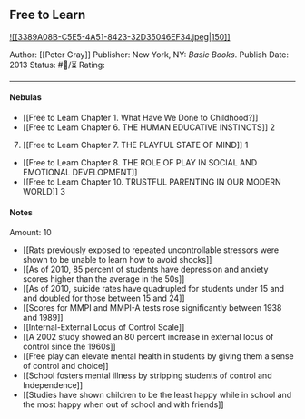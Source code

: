 ## Free to Learn

[ ![[3389A08B-C5E5-4A51-8423-32D35046EF34.jpeg|150]] ](https://www.amazon.com/gp/aw/d/B00B3M3KZG/ref=tmm_kin_swatch_0?ie=UTF8&qid=1673049887&sr=8-1)

Author: [[Peter Gray]]
Publisher: New York, NY: _Basic Books_.
Publish Date: 2013
Status: #💫/⏳ 
Rating:

___


#### Nebulas

- [[Free to Learn Chapter 1. What Have We Done to Childhood?]]
- [[Free to Learn Chapter 6. THE HUMAN EDUCATIVE INSTINCTS]] 2
7. [[Free to Learn Chapter 7. THE PLAYFUL STATE OF MIND]] 1
- [[Free to Learn Chapter 8. THE ROLE OF PLAY IN SOCIAL AND EMOTIONAL DEVELOPMENT]]
- [[Free to Learn Chapter 10. TRUSTFUL PARENTING IN OUR MODERN WORLD]] 3

#### Notes

Amount: 10

- [[Rats previously exposed to repeated uncontrollable stressors were shown to be unable to learn how to avoid shocks]]
- [[As of 2010, 85 percent of students have depression and anxiety scores higher than the average in the 50s]]
- [[As of 2010, suicide rates have quadrupled for students under 15 and and doubled for those between 15 and 24]]
- [[Scores for MMPI and MMPI-A tests rose significantly between 1938 and 1989]]
- [[Internal-External Locus of Control Scale]]
- [[A 2002 study showed an 80 percent increase in external locus of control since the 1960s]]
- [[Free play can elevate mental health in students by giving them a sense of control and choice]]
- [[School fosters mental illness by stripping students of control and Independence]]
- [[Studies have shown children to be the least happy while in school and the most happy when out of school and with friends]]

